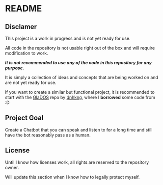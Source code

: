 # README

## Disclamer

This project is a work in progress and is not yet ready for use.

All code in the repository is not usable right out of the box and will require modification to work.

***It is not recommended to use any of the code in this repository for any purpose.***

It is simply a collection of ideas and concepts that are being worked on and are not yet ready for use.

If you want to create a similar but functional project, it is recommended to start with the [GlaDOS](https://github.com/dnhkng/GlaDOS) repo by [dnhkng](https://github.com/dnhkng), where I **borrowed** some code from :D

## Project Goal

Create a Chatbot that you can speak and listen to for a long time and still have the bot reasonably pass as a human.

## License

Until I know how licenses work, all rights are reserved to the repository owner.

Will update this section when I know how to legally protect myself.
